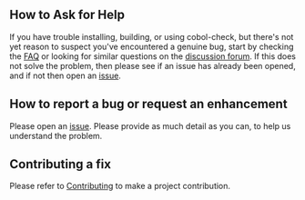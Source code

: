 ## How to Ask for Help

If you have trouble installing, building, or using cobol-check, but there's not yet reason to suspect you've encountered a genuine bug,
start by checking the [FAQ](FAQ.md) or looking for similar questions on the [discussion forum](tbd). If this does not solve the problem, then please see if an issue has already been opened, and if not then open an [issue](https://github.com/neopragma/cobol-check/issues). 

## How to report a bug or request an enhancement

Please open an [issue](https://github.com/neopragma/cobol-check/issues). Please provide as much detail as you can, to help us understand the problem.

## Contributing a fix

Please refer to [Contributing](https://github.com/neopragma/cobol-check/wiki/Contributing) to make a project contribution.